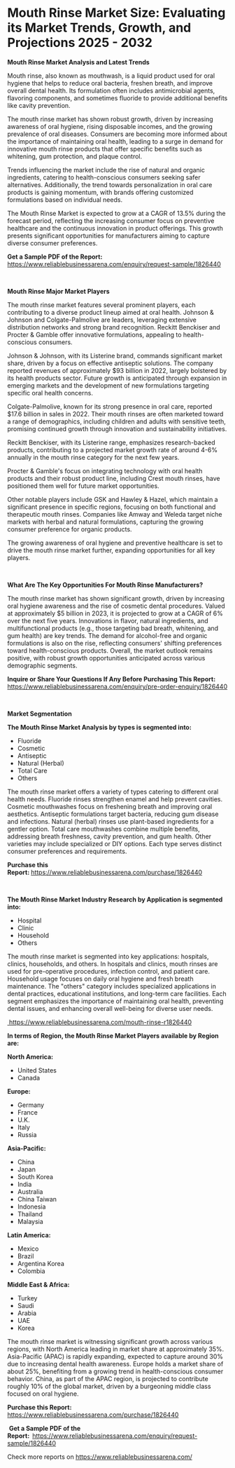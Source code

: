<p><h1>Mouth Rinse Market Size: Evaluating its Market Trends, Growth, and Projections 2025 - 2032</h1></p><p><strong>Mouth Rinse Market Analysis and Latest Trends</strong></p>
<p><p>Mouth rinse, also known as mouthwash, is a liquid product used for oral hygiene that helps to reduce oral bacteria, freshen breath, and improve overall dental health. Its formulation often includes antimicrobial agents, flavoring components, and sometimes fluoride to provide additional benefits like cavity prevention.</p><p>The mouth rinse market has shown robust growth, driven by increasing awareness of oral hygiene, rising disposable incomes, and the growing prevalence of oral diseases. Consumers are becoming more informed about the importance of maintaining oral health, leading to a surge in demand for innovative mouth rinse products that offer specific benefits such as whitening, gum protection, and plaque control. </p><p>Trends influencing the market include the rise of natural and organic ingredients, catering to health-conscious consumers seeking safer alternatives. Additionally, the trend towards personalization in oral care products is gaining momentum, with brands offering customized formulations based on individual needs. </p><p>The Mouth Rinse Market is expected to grow at a CAGR of 13.5% during the forecast period, reflecting the increasing consumer focus on preventive healthcare and the continuous innovation in product offerings. This growth presents significant opportunities for manufacturers aiming to capture diverse consumer preferences.</p></p>
<p><strong>Get a Sample PDF of the Report:&nbsp;</strong> <a href="https://www.reliablebusinessarena.com/enquiry/request-sample/1826440?utm_campaign=3214&utm_medium=2&utm_source=Github&utm_content=ia&utm_term=04042025&utm_id=mouth-rinse">https://www.reliablebusinessarena.com/enquiry/request-sample/1826440</a></p>
<p>&nbsp;</p>
<p><strong>Mouth Rinse Major Market Players</strong></p>
<p><p>The mouth rinse market features several prominent players, each contributing to a diverse product lineup aimed at oral health. Johnson & Johnson and Colgate-Palmolive are leaders, leveraging extensive distribution networks and strong brand recognition. Reckitt Benckiser and Procter & Gamble offer innovative formulations, appealing to health-conscious consumers.</p><p>Johnson & Johnson, with its Listerine brand, commands significant market share, driven by a focus on effective antiseptic solutions. The company reported revenues of approximately $93 billion in 2022, largely bolstered by its health products sector. Future growth is anticipated through expansion in emerging markets and the development of new formulations targeting specific oral health concerns.</p><p>Colgate-Palmolive, known for its strong presence in oral care, reported $17.6 billion in sales in 2022. Their mouth rinses are often marketed toward a range of demographics, including children and adults with sensitive teeth, promising continued growth through innovation and sustainability initiatives.</p><p>Reckitt Benckiser, with its Listerine range, emphasizes research-backed products, contributing to a projected market growth rate of around 4-6% annually in the mouth rinse category for the next few years. </p><p>Procter & Gamble's focus on integrating technology with oral health products and their robust product line, including Crest mouth rinses, have positioned them well for future market opportunities.</p><p>Other notable players include GSK and Hawley & Hazel, which maintain a significant presence in specific regions, focusing on both functional and therapeutic mouth rinses. Companies like Amway and Weleda target niche markets with herbal and natural formulations, capturing the growing consumer preference for organic products.</p><p>The growing awareness of oral hygiene and preventive healthcare is set to drive the mouth rinse market further, expanding opportunities for all key players.</p></p>
<p>&nbsp;</p>
<p><strong>What Are The Key Opportunities For Mouth Rinse Manufacturers?</strong></p>
<p><p>The mouth rinse market has shown significant growth, driven by increasing oral hygiene awareness and the rise of cosmetic dental procedures. Valued at approximately $5 billion in 2023, it is projected to grow at a CAGR of 6% over the next five years. Innovations in flavor, natural ingredients, and multifunctional products (e.g., those targeting bad breath, whitening, and gum health) are key trends. The demand for alcohol-free and organic formulations is also on the rise, reflecting consumers' shifting preferences toward health-conscious products. Overall, the market outlook remains positive, with robust growth opportunities anticipated across various demographic segments.</p></p>
<p><strong>Inquire or Share Your Questions If Any Before Purchasing This Report:</strong> <a href="https://www.reliablebusinessarena.com/enquiry/pre-order-enquiry/1826440?utm_campaign=3214&utm_medium=2&utm_source=Github&utm_content=ia&utm_term=04042025&utm_id=mouth-rinse">https://www.reliablebusinessarena.com/enquiry/pre-order-enquiry/1826440</a></p>
<p>&nbsp;</p>
<p><strong>Market Segmentation</strong></p>
<p><strong>The Mouth Rinse Market Analysis by types is segmented into:</strong></p>
<p><ul><li>Fluoride</li><li>Cosmetic</li><li>Antiseptic</li><li>Natural (Herbal)</li><li>Total Care</li><li>Others</li></ul></p>
<p><p>The mouth rinse market offers a variety of types catering to different oral health needs. Fluoride rinses strengthen enamel and help prevent cavities. Cosmetic mouthwashes focus on freshening breath and improving oral aesthetics. Antiseptic formulations target bacteria, reducing gum disease and infections. Natural (herbal) rinses use plant-based ingredients for a gentler option. Total care mouthwashes combine multiple benefits, addressing breath freshness, cavity prevention, and gum health. Other varieties may include specialized or DIY options. Each type serves distinct consumer preferences and requirements.</p></p>
<p><strong>Purchase this Report:&nbsp;</strong><a href="https://www.reliablebusinessarena.com/purchase/1826440?utm_campaign=3214&utm_medium=2&utm_source=Github&utm_content=ia&utm_term=04042025&utm_id=mouth-rinse">https://www.reliablebusinessarena.com/purchase/1826440</a></p>
<p>&nbsp;</p>
<p><strong>The Mouth Rinse Market Industry Research by Application is segmented into:</strong></p>
<p><ul><li>Hospital</li><li>Clinic</li><li>Household</li><li>Others</li></ul></p>
<p><p>The mouth rinse market is segmented into key applications: hospitals, clinics, households, and others. In hospitals and clinics, mouth rinses are used for pre-operative procedures, infection control, and patient care. Household usage focuses on daily oral hygiene and fresh breath maintenance. The "others" category includes specialized applications in dental practices, educational institutions, and long-term care facilities. Each segment emphasizes the importance of maintaining oral health, preventing dental issues, and enhancing overall well-being for diverse user needs.</p></p>
<p><a href="https://www.reliablebusinessarena.com/mouth-rinse-r1826440?utm_campaign=3214&utm_medium=2&utm_source=Github&utm_content=ia&utm_term=04042025&utm_id=mouth-rinse">&nbsp;https://www.reliablebusinessarena.com/mouth-rinse-r1826440</a></p>
<p><strong>In terms of Region, the Mouth Rinse Market Players available by Region are:</strong></p>
<p>
    <p> <strong> North America: </strong>
        <ul>
            <li>United States</li>
            <li>Canada</li>
        </ul>
        </p> 
    <p> <strong> Europe: </strong>
        <ul>
            <li>Germany</li>
            <li>France</li>
            <li>U.K.</li>
            <li>Italy</li>
            <li>Russia</li>
        </ul>
        </p> 
    <p> <strong> Asia-Pacific: </strong>
        <ul>
            <li>China</li>
            <li>Japan</li>
            <li>South Korea</li>
            <li>India</li>
            <li>Australia</li>
            <li>China Taiwan</li>
            <li>Indonesia</li>
            <li>Thailand</li>
            <li>Malaysia</li>
        </ul>
        </p> 
    <p> <strong> Latin America: </strong>
        <ul>
            <li>Mexico</li>
            <li>Brazil</li>
            <li>Argentina Korea</li>
            <li>Colombia</li>
        </ul>
        </p> 
    <p> <strong> Middle East & Africa: </strong>
        <ul>
            <li>Turkey</li>
            <li>Saudi</li>
            <li>Arabia</li>
            <li>UAE</li>
            <li>Korea</li>
        </ul>
    </p>
    </p>
<p><p>The mouth rinse market is witnessing significant growth across various regions, with North America leading in market share at approximately 35%. Asia-Pacific (APAC) is rapidly expanding, expected to capture around 30% due to increasing dental health awareness. Europe holds a market share of about 25%, benefiting from a growing trend in health-conscious consumer behavior. China, as part of the APAC region, is projected to contribute roughly 10% of the global market, driven by a burgeoning middle class focused on oral hygiene.</p></p>
<p><strong>Purchase this Report: </strong><a href="https://www.reliablebusinessarena.com/purchase/1826440?utm_campaign=3214&utm_medium=2&utm_source=Github&utm_content=ia&utm_term=04042025&utm_id=mouth-rinse">https://www.reliablebusinessarena.com/purchase/1826440</a></p>
<p>&nbsp;<strong>Get a Sample PDF of the Report:&nbsp;&nbsp;</strong><a href="https://www.reliablebusinessarena.com/enquiry/request-sample/1826440?utm_campaign=3214&utm_medium=2&utm_source=Github&utm_content=ia&utm_term=04042025&utm_id=mouth-rinse">https://www.reliablebusinessarena.com/enquiry/request-sample/1826440</a></p>
<p><strong></strong></p>
<p>Check more reports on <a href="https://www.reliablebusinessarena.com/?utm_campaign=3214&utm_medium=2&utm_source=Github&utm_content=ia&utm_term=04042025&utm_id=mouth-rinse">https://www.reliablebusinessarena.com/</a></p>